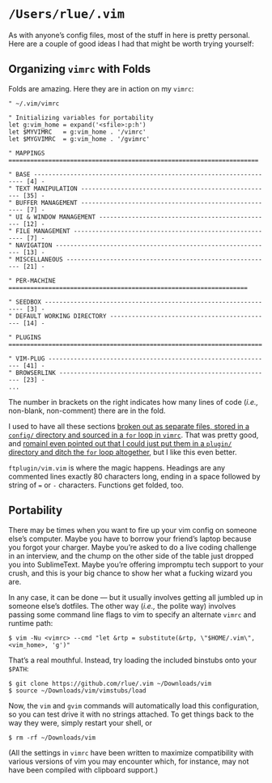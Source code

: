 `/Users/rlue/.vim`
==================

As with anyone’s config files, most of the stuff in here is pretty personal. Here are a couple of good ideas I had that might be worth trying yourself:

Organizing `vimrc` with Folds
-----------------------------

Folds are amazing. Here they are in action on my `vimrc`:

```
" ~/.vim/vimrc

" Initializing variables for portability
let g:vim_home = expand('<sfile>:p:h')
let $MYVIMRC   = g:vim_home . '/vimrc'
let $MYGVIMRC  = g:vim_home . '/gvimrc'

" MAPPINGS =====================================================================

" BASE ------------------------------------------------------------------- [4] -
" TEXT MANIPULATION ----------------------------------------------------- [35] -
" BUFFER MANAGEMENT ------------------------------------------------------ [7] -
" UI & WINDOW MANAGEMENT ------------------------------------------------ [12] -
" FILE MANAGEMENT -------------------------------------------------------- [7] -
" NAVIGATION ------------------------------------------------------------ [13] -
" MISCELLANEOUS --------------------------------------------------------- [21] -
                                                                                
" PER-MACHINE ==================================================================

" SEEDBOX ---------------------------------------------------------------- [3] -
" DEFAULT WORKING DIRECTORY --------------------------------------------- [14] -

" PLUGINS ======================================================================

" VIM-PLUG -------------------------------------------------------------- [41] -
" BROWSERLINK ----------------------------------------------------------- [23] -
...
```

The number in brackets on the right indicates how many lines of code (_i.e.,_ non-blank, non-comment) there are in the fold.

I used to have all these sections [broken out as separate files, stored in a `config/` directory and sourced in a `for` loop in `vimrc`][modularity]. That was pretty good, and [romainl even pointed out that I could just put them in a `plugin/` directory and ditch the `for` loop altogether][romainl], but I like this even better. 

`ftplugin/vim.vim` is where the magic happens. Headings are any commented lines exactly 80 characters long, ending in a space followed by string of `=` or `-` characters. Functions get folded, too.

Portability
-----------

There may be times when you want to fire up your vim config on someone else’s computer. Maybe you have to borrow your friend’s laptop because you forgot your charger. Maybe you’re asked to do a live coding challenge in an interview, and the chump on the other side of the table just dropped you into SublimeText. Maybe you’re offering impromptu tech support to your crush, and this is your big chance to show her what a fucking wizard you are.

In any case, it can be done — but it usually involves getting all jumbled up in someone else’s dotfiles. The other way (_i.e.,_ the polite way) involves passing some command line flags to vim to specify an alternate `vimrc` and runtime path:

```
$ vim -Nu <vimrc> --cmd "let &rtp = substitute(&rtp, \"$HOME/.vim\", <vim_home>, 'g')"
```

That’s a real mouthful. Instead, try loading the included binstubs onto your `$PATH`:

```
$ git clone https://github.com/rlue/.vim ~/Downloads/vim
$ source ~/Downloads/vim/vimstubs/load
```

Now, the `vim` and `gvim` commands will automatically load this configuration, so you can test drive it with no strings attached. To get things back to the way they were, simply restart your shell, or

```
$ rm -rf ~/Downloads/vim
```

(All the settings in `vimrc` have been written to maximize compatibility with various versions of vim you may encounter which, for instance, may not have been compiled with clipboard support.)

[modularity]: https://github.com/rlue/.vim/blob/4363cea2d762d895ee9e6b69acc2184fc0b9a597/README.md#modularity
[romainl]: https://www.reddit.com/r/vim/comments/6hz4il/two_good_ideas_for_your_vim_config_building_in/dj2ule0/
